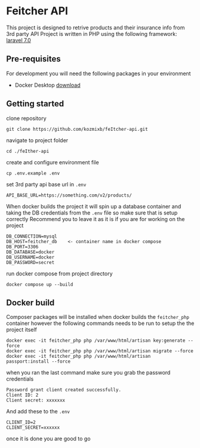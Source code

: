 # Feitcher API

This project is designed to retrive products and their insurance info from 3rd party API
Project is written in PHP using the following framework: [laravel 7.0](https://laravel.com/docs/7.x/installation#server-requirements)


## Pre-requisites

For development you will need the following packages in your environment

- Docker Desktop [download](https://www.docker.com/products/docker-desktop)

##  Getting started

clone repository

	git clone https://github.com/kozmixb/feItcher-api.git

navigate to project folder

	cd ./feIther-api

create and configure environment file

	cp .env.example .env

set 3rd party api base url in `.env`

	API_BASE_URL=https://something.com/v2/products/

When docker builds the project it will spin up a database container and taking the DB credentials from the `.env` file so make sure that is setup correctly
Recommend you to leave it as it is if you are for working on the project

	DB_CONNECTION=mysql
	DB_HOST=feitcher_db    <- container name in docker compose
	DB_PORT=3306
	DB_DATABASE=docker
	DB_USERNAME=docker
	DB_PASSWORD=secret

run docker compose from project directory

	docker compose up --build

## Docker build

Composer packages will be installed when docker builds the `feitcher_php` container however the following commands needs to be run to setup the the project itself

	docker exec -it feitcher_php php /var/www/html/artisan key:generate --force
	docker exec -it feitcher_php php /var/www/html/artisan migrate --force
	docker exec -it feitcher_php php /var/www/html/artisan passport:install --force
	
when you ran the last command make sure you grab the password credentials 

	Password grant client created successfully.
	Client ID: 2
	Client secret: xxxxxxx

And add these to the `.env`

	CLIENT_ID=2
	CLIENT_SECRET=xxxxxx

once it is done you are good to go
